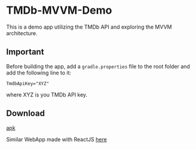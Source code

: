 # TMDb-MVVM-Demo

This is a demo app utilizing the TMDb API and exploring the MVVM architecture.

## Important
Before building the app, add a `gradle.properties` file to the root folder and add the following line to it:

`TmdbApiKey="XYZ"`

where XYZ is you TMDb API key.

## Download
[apk](https://github.com/vssh/TMDb-MVVM-Demo/raw/master/app-release.apk)


Similar WebApp made with ReactJS [here](https://github.com/vssh/TMDb-React-Demo)
